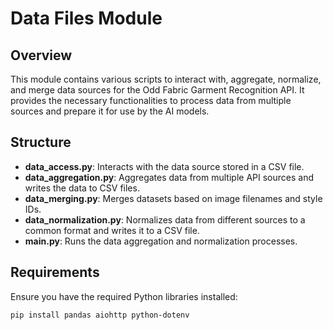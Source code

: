 # Data Files Module

## Overview

This module contains various scripts to interact with, aggregate, normalize, and merge data sources for the Odd Fabric Garment Recognition API. It provides the necessary functionalities to process data from multiple sources and prepare it for use by the AI models.

## Structure

- **data_access.py**: Interacts with the data source stored in a CSV file.
- **data_aggregation.py**: Aggregates data from multiple API sources and writes the data to CSV files.
- **data_merging.py**: Merges datasets based on image filenames and style IDs.
- **data_normalization.py**: Normalizes data from different sources to a common format and writes it to a CSV file.
- **main.py**: Runs the data aggregation and normalization processes.

## Requirements

Ensure you have the required Python libraries installed:
```sh
pip install pandas aiohttp python-dotenv